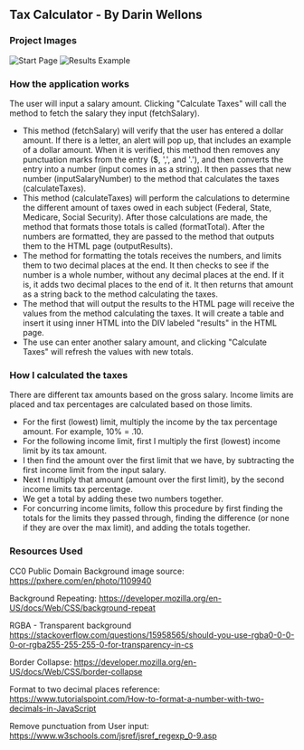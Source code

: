 ## Tax Calculator - By Darin Wellons

### Project Images
![Start Page](resources/images/TaxCalculatorStart.png)
![Results Example](resources/images/TaxCalculatorResults.png)

### How the application works
The user will input a salary amount. Clicking "Calculate Taxes" will call the method to fetch the salary they input
(fetchSalary). 
* This method (fetchSalary) will verify that the user has entered a dollar amount. If there is a letter, an alert
    will pop up, that includes an example of a dollar amount. When it is verified, this method then removes any
    punctuation marks from the entry ($, ',', and '.'), and then converts the entry into a number (input comes in as a 
    string). It then passes that new number (inputSalaryNumber) to the method that calculates the taxes (calculateTaxes).
* This method (calculateTaxes) will perform the calculations to determine the different amount of taxes owed in each
    subject (Federal, State, Medicare, Social Security). After those calculations are made, the method that formats
    those totals is called (formatTotal). After the numbers are formatted, they are passed to the method that outputs
    them to the HTML page (outputResults).
* The method for formatting the totals receives the numbers, and limits them to two decimal places at the end. It 
    then checks to see if the number is a whole number, without any decimal places at the end. If it is, it adds two
    decimal places to the end of it. It then returns that amount as a string back to the method calculating the taxes.
* The method that will output the results to the HTML page will receive the values from the method calculating the 
    taxes. It will create a table and insert it using inner HTML into the DIV labeled "results" in the HTML page.
* The use can enter another salary amount, and clicking "Calculate Taxes" will refresh the values with new totals.

### How I calculated the taxes
There are different tax amounts based on the gross salary. Income limits are placed and tax percentages are calculated
based on those limits.
* For the first (lowest) limit, multiply the income by the tax percentage amount. For example, 10% = .10.
* For the following income limit, first I multiply the first (lowest) income limit by its tax amount. 
* I then find the amount over the first limit that we have, by subtracting the first income limit from the input salary. 
* Next I multiply that amount (amount over the first limit), by the second income limits tax percentage. 
* We get a total by adding these two numbers together.
* For concurring income limits, follow this procedure by first finding the totals for the limits they passed through, 
    finding the difference (or none if they are over the max limit), and adding the totals together.

### Resources Used
CC0 Public Domain Background image source:
https://pxhere.com/en/photo/1109940

Background Repeating:
https://developer.mozilla.org/en-US/docs/Web/CSS/background-repeat

RGBA - Transparent background
https://stackoverflow.com/questions/15958565/should-you-use-rgba0-0-0-0-or-rgba255-255-255-0-for-transparency-in-cs

Border Collapse:
https://developer.mozilla.org/en-US/docs/Web/CSS/border-collapse

Format to two decimal places reference:
https://www.tutorialspoint.com/How-to-format-a-number-with-two-decimals-in-JavaScript

Remove punctuation from User input:
https://www.w3schools.com/jsref/jsref_regexp_0-9.asp

